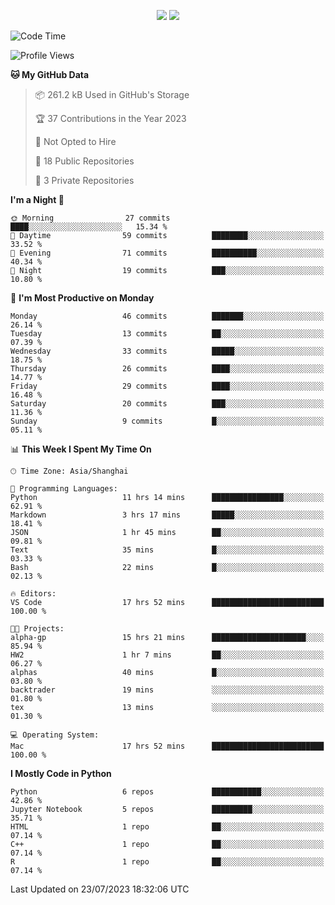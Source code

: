 <p align="center">
    <img src = "https://github-readme-stats.vercel.app/api?username=Zheng-Yi-git&show_icons=true&theme=yeblu&hide_border=true&count_private=true">
    <img src = "https://github-readme-stats.vercel.app/api/top-langs/?username=Zheng-Yi-git&hide=html,css&theme=yeblu&layout=compact&hide_border=true&count_private=true&langs_count=8">
</p>

<!--START_SECTION:waka-->
![Code Time](http://img.shields.io/badge/Code%20Time-575%20hrs%2059%20mins-blue)

![Profile Views](http://img.shields.io/badge/Profile%20Views-26-blue)

**🐱 My GitHub Data** 

> 📦 261.2 kB Used in GitHub's Storage 
 > 
> 🏆 37 Contributions in the Year 2023
 > 
> 🚫 Not Opted to Hire
 > 
> 📜 18 Public Repositories 
 > 
> 🔑 3 Private Repositories 
 > 
**I'm a Night 🦉** 

```text
🌞 Morning                27 commits          ████░░░░░░░░░░░░░░░░░░░░░   15.34 % 
🌆 Daytime                59 commits          ████████░░░░░░░░░░░░░░░░░   33.52 % 
🌃 Evening                71 commits          ██████████░░░░░░░░░░░░░░░   40.34 % 
🌙 Night                  19 commits          ███░░░░░░░░░░░░░░░░░░░░░░   10.80 % 
```
📅 **I'm Most Productive on Monday** 

```text
Monday                   46 commits          ███████░░░░░░░░░░░░░░░░░░   26.14 % 
Tuesday                  13 commits          ██░░░░░░░░░░░░░░░░░░░░░░░   07.39 % 
Wednesday                33 commits          █████░░░░░░░░░░░░░░░░░░░░   18.75 % 
Thursday                 26 commits          ████░░░░░░░░░░░░░░░░░░░░░   14.77 % 
Friday                   29 commits          ████░░░░░░░░░░░░░░░░░░░░░   16.48 % 
Saturday                 20 commits          ███░░░░░░░░░░░░░░░░░░░░░░   11.36 % 
Sunday                   9 commits           █░░░░░░░░░░░░░░░░░░░░░░░░   05.11 % 
```


📊 **This Week I Spent My Time On** 

```text
🕑︎ Time Zone: Asia/Shanghai

💬 Programming Languages: 
Python                   11 hrs 14 mins      ████████████████░░░░░░░░░   62.91 % 
Markdown                 3 hrs 17 mins       █████░░░░░░░░░░░░░░░░░░░░   18.41 % 
JSON                     1 hr 45 mins        ██░░░░░░░░░░░░░░░░░░░░░░░   09.81 % 
Text                     35 mins             █░░░░░░░░░░░░░░░░░░░░░░░░   03.33 % 
Bash                     22 mins             █░░░░░░░░░░░░░░░░░░░░░░░░   02.13 % 

🔥 Editors: 
VS Code                  17 hrs 52 mins      █████████████████████████   100.00 % 

🐱‍💻 Projects: 
alpha-gp                 15 hrs 21 mins      █████████████████████░░░░   85.94 % 
HW2                      1 hr 7 mins         ██░░░░░░░░░░░░░░░░░░░░░░░   06.27 % 
alphas                   40 mins             █░░░░░░░░░░░░░░░░░░░░░░░░   03.80 % 
backtrader               19 mins             ░░░░░░░░░░░░░░░░░░░░░░░░░   01.80 % 
tex                      13 mins             ░░░░░░░░░░░░░░░░░░░░░░░░░   01.30 % 

💻 Operating System: 
Mac                      17 hrs 52 mins      █████████████████████████   100.00 % 
```

**I Mostly Code in Python** 

```text
Python                   6 repos             ███████████░░░░░░░░░░░░░░   42.86 % 
Jupyter Notebook         5 repos             █████████░░░░░░░░░░░░░░░░   35.71 % 
HTML                     1 repo              ██░░░░░░░░░░░░░░░░░░░░░░░   07.14 % 
C++                      1 repo              ██░░░░░░░░░░░░░░░░░░░░░░░   07.14 % 
R                        1 repo              ██░░░░░░░░░░░░░░░░░░░░░░░   07.14 % 
```




 Last Updated on 23/07/2023 18:32:06 UTC
<!--END_SECTION:waka-->
